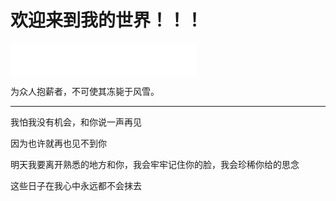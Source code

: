 # 欢迎来到我的世界！！！

<iframe frameborder="no" border="0" marginwidth="0" marginheight="0" width=298 height=52 src="//music.163.com/outchain/player?type=2&id=2032222526&auto=0&height=32"></iframe>

为众人抱薪者，不可使其冻毙于风雪。

---

我怕我没有机会，和你说一声再见

因为也许就再也见不到你

明天我要离开熟悉的地方和你，我会牢牢记住你的脸，我会珍稀你给的思念

这些日子在我心中永远都不会抹去